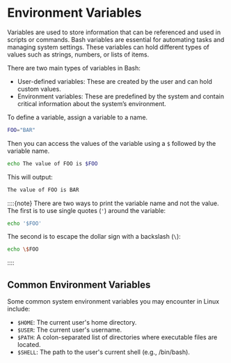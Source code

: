 # Environment Variables

Variables are used to store information that can be referenced and used in scripts or commands. Bash variables are essential for automating tasks and managing system settings. These variables can hold different types of values such as strings, numbers, or lists of items.

There are two main types of variables in Bash:

- User-defined variables: These are created by the user and can hold custom values.
- Environment variables: These are predefined by the system and contain critical information about the system’s environment.

To define a variable, assign a variable to a name.

```bash
FOO="BAR"
```

Then you can access the values of the variable using a `$` followed by the variable name.

```bash
echo The value of FOO is $FOO
```

This will output:

```bash
The value of FOO is BAR
```

::::{note}
There are two ways to print the variable name and not the value. The first is to use single quotes (`'`) around the variable:

```bash
echo '$FOO'
```

The second is to escape the dollar sign with a backslash (`\`):

```bash
echo \$FOO
```
::::

## Common Environment Variables
Some common system environment variables you may encounter in Linux include:

- `$HOME`: The current user's home directory.
- `$USER`: The current user's username.
- `$PATH`: A colon-separated list of directories where executable files are located.
- `$SHELL`: The path to the user's current shell (e.g., /bin/bash).
